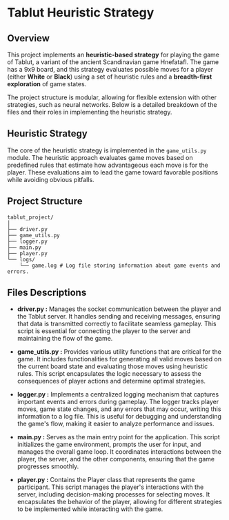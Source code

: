 # Tablut Heuristic Strategy

## Overview

This project implements an **heuristic-based strategy** for playing the game of Tablut, a variant of the ancient Scandinavian game Hnefatafl. The game has a 9x9 board, and this strategy evaluates possible moves for a player (either **White** or **Black**) using a set of heuristic rules and a **breadth-first exploration** of game states.

The project structure is modular, allowing for flexible extension with other strategies, such as neural networks. Below is a detailed breakdown of the files and their roles in implementing the heuristic strategy.

## Heuristic Strategy

The core of the heuristic strategy is implemented in the `game_utils.py` module. The heuristic approach evaluates game moves based on predefined rules that estimate how advantageous each move is for the player. These evaluations aim to lead the game toward favorable positions while avoiding obvious pitfalls.

## Project Structure

```
tablut_project/ 
│ 
├── driver.py  
├── game_utils.py 
├── logger.py 
├── main.py 
├── player.py 
└── logs/ 
    └── game.log # Log file storing information about game events and errors.
```


## Files Descriptions

- **driver.py :** Manages the socket communication between the player and the Tablut server. It handles sending and receiving messages, ensuring that data is transmitted correctly to facilitate seamless gameplay. This script is essential for connecting the player to the server and maintaining the flow of the game.

- **game_utils.py :** Provides various utility functions that are critical for the game. It includes functionalities for generating all valid moves based on the current board state and evaluating those moves using heuristic rules. This script encapsulates the logic necessary to assess the consequences of player actions and determine optimal strategies.

- **logger.py :** Implements a centralized logging mechanism that captures important events and errors during gameplay. The logger tracks player moves, game state changes, and any errors that may occur, writing this information to a log file. This is useful for debugging and understanding the game's flow, making it easier to analyze performance and issues.

- **main.py :** Serves as the main entry point for the application. This script initializes the game environment, prompts the user for input, and manages the overall game loop. It coordinates interactions between the player, the server, and the other components, ensuring that the game progresses smoothly.

- **player.py :** Contains the Player class that represents the game participant. This script manages the player's interactions with the server, including decision-making processes for selecting moves. It encapsulates the behavior of the player, allowing for different strategies to be implemented while interacting with the game.

